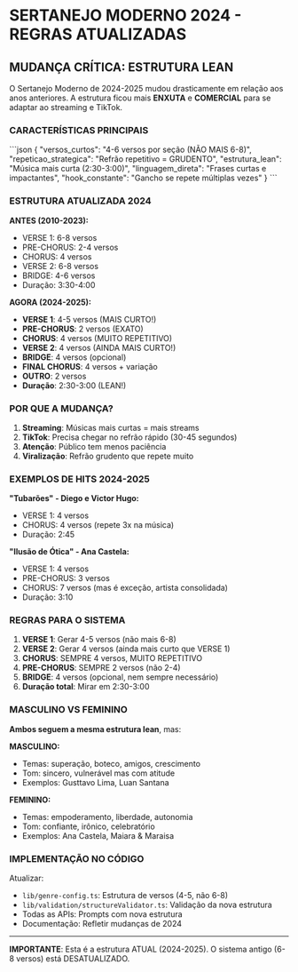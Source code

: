 # SERTANEJO MODERNO 2024 - REGRAS ATUALIZADAS

## MUDANÇA CRÍTICA: ESTRUTURA LEAN

O Sertanejo Moderno de 2024-2025 mudou drasticamente em relação aos anos anteriores. A estrutura ficou mais **ENXUTA** e **COMERCIAL** para se adaptar ao streaming e TikTok.

### CARACTERÍSTICAS PRINCIPAIS

\`\`\`json
{
  "versos_curtos": "4-6 versos por seção (NÃO MAIS 6-8)",
  "repeticao_strategica": "Refrão repetitivo = GRUDENTO",
  "estrutura_lean": "Música mais curta (2:30-3:00)",
  "linguagem_direta": "Frases curtas e impactantes",
  "hook_constante": "Gancho se repete múltiplas vezes"
}
\`\`\`

### ESTRUTURA ATUALIZADA 2024

**ANTES (2010-2023):**
- VERSE 1: 6-8 versos
- PRE-CHORUS: 2-4 versos
- CHORUS: 4 versos
- VERSE 2: 6-8 versos
- BRIDGE: 4-6 versos
- Duração: 3:30-4:00

**AGORA (2024-2025):**
- **VERSE 1**: 4-5 versos (MAIS CURTO!)
- **PRE-CHORUS**: 2 versos (EXATO)
- **CHORUS**: 4 versos (MUITO REPETITIVO)
- **VERSE 2**: 4 versos (AINDA MAIS CURTO!)
- **BRIDGE**: 4 versos (opcional)
- **FINAL CHORUS**: 4 versos + variação
- **OUTRO**: 2 versos
- **Duração**: 2:30-3:00 (LEAN!)

### POR QUE A MUDANÇA?

1. **Streaming**: Músicas mais curtas = mais streams
2. **TikTok**: Precisa chegar no refrão rápido (30-45 segundos)
3. **Atenção**: Público tem menos paciência
4. **Viralização**: Refrão grudento que repete muito

### EXEMPLOS DE HITS 2024-2025

**"Tubarões" - Diego e Victor Hugo:**
- VERSE 1: 4 versos
- CHORUS: 4 versos (repete 3x na música)
- Duração: 2:45

**"Ilusão de Ótica" - Ana Castela:**
- VERSE 1: 4 versos
- PRE-CHORUS: 3 versos
- CHORUS: 7 versos (mas é exceção, artista consolidada)
- Duração: 3:10

### REGRAS PARA O SISTEMA

1. **VERSE 1**: Gerar 4-5 versos (não mais 6-8)
2. **VERSE 2**: Gerar 4 versos (ainda mais curto que VERSE 1)
3. **CHORUS**: SEMPRE 4 versos, MUITO REPETITIVO
4. **PRE-CHORUS**: SEMPRE 2 versos (não 2-4)
5. **BRIDGE**: 4 versos (opcional, nem sempre necessário)
6. **Duração total**: Mirar em 2:30-3:00

### MASCULINO VS FEMININO

**Ambos seguem a mesma estrutura lean**, mas:

**MASCULINO:**
- Temas: superação, boteco, amigos, crescimento
- Tom: sincero, vulnerável mas com atitude
- Exemplos: Gusttavo Lima, Luan Santana

**FEMININO:**
- Temas: empoderamento, liberdade, autonomia
- Tom: confiante, irônico, celebratório
- Exemplos: Ana Castela, Maiara & Maraisa

### IMPLEMENTAÇÃO NO CÓDIGO

Atualizar:
- `lib/genre-config.ts`: Estrutura de versos (4-5, não 6-8)
- `lib/validation/structureValidator.ts`: Validação da nova estrutura
- Todas as APIs: Prompts com nova estrutura
- Documentação: Refletir mudanças de 2024

---

**IMPORTANTE**: Esta é a estrutura ATUAL (2024-2025). O sistema antigo (6-8 versos) está DESATUALIZADO.
